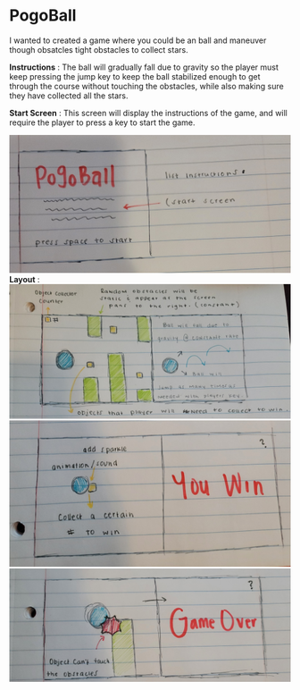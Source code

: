 # PogoBall

I wanted to created a game where you could be an ball and maneuver though obsatcles tight obstacles to collect stars. 

**Instructions**
: The ball will gradually fall due to gravity so the player must keep pressing the jump key to keep the ball stabilized enough to get through the course without touching the obstacles, while also making sure they have collected all the stars.

**Start Screen**
: This screen will display the instructions of the game, and will require the player to press a key to start the game.

![start](img/start.jpg)
**Layout**
:
![layout](img/layout.jpg)
![how-to-win](img/how-to-win.jpg)
![gameover](img/gameover.jpg)
